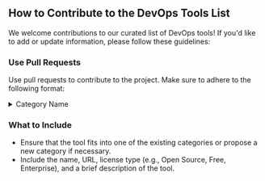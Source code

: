 ## How to Contribute to the DevOps Tools List

We welcome contributions to our curated list of DevOps tools! If you'd like to add or update information, please follow these guidelines:

### Use Pull Requests

Use pull requests to contribute to the project. Make sure to adhere to the following format:

<details>
<summary>Category Name</summary>

* **[Tool Name](Tool URL)** (License Type): Short description of the tool.
</details>

### What to Include

* Ensure that the tool fits into one of the existing categories or propose a new category if necessary.
* Include the name, URL, license type (e.g., Open Source, Free, Enterprise), and a brief description of the tool.
